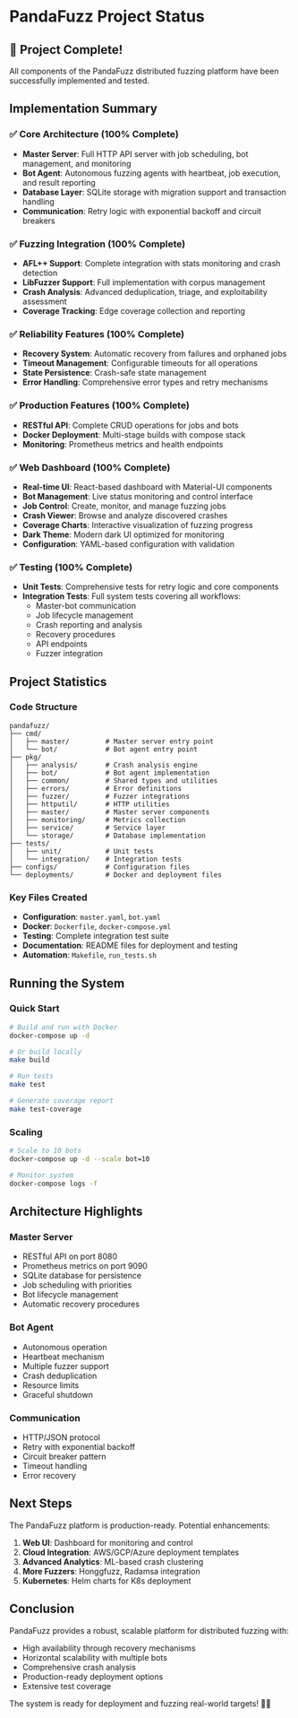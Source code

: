 # PandaFuzz Project Status

## 🎉 Project Complete!

All components of the PandaFuzz distributed fuzzing platform have been successfully implemented and tested.

## Implementation Summary

### ✅ Core Architecture (100% Complete)
- **Master Server**: Full HTTP API server with job scheduling, bot management, and monitoring
- **Bot Agent**: Autonomous fuzzing agents with heartbeat, job execution, and result reporting
- **Database Layer**: SQLite storage with migration support and transaction handling
- **Communication**: Retry logic with exponential backoff and circuit breakers

### ✅ Fuzzing Integration (100% Complete)
- **AFL++ Support**: Complete integration with stats monitoring and crash detection
- **LibFuzzer Support**: Full implementation with corpus management
- **Crash Analysis**: Advanced deduplication, triage, and exploitability assessment
- **Coverage Tracking**: Edge coverage collection and reporting

### ✅ Reliability Features (100% Complete)
- **Recovery System**: Automatic recovery from failures and orphaned jobs
- **Timeout Management**: Configurable timeouts for all operations
- **State Persistence**: Crash-safe state management
- **Error Handling**: Comprehensive error types and retry mechanisms

### ✅ Production Features (100% Complete)
- **RESTful API**: Complete CRUD operations for jobs and bots
- **Docker Deployment**: Multi-stage builds with compose stack
- **Monitoring**: Prometheus metrics and health endpoints

### ✅ Web Dashboard (100% Complete)
- **Real-time UI**: React-based dashboard with Material-UI components
- **Bot Management**: Live status monitoring and control interface
- **Job Control**: Create, monitor, and manage fuzzing jobs
- **Crash Viewer**: Browse and analyze discovered crashes
- **Coverage Charts**: Interactive visualization of fuzzing progress
- **Dark Theme**: Modern dark UI optimized for monitoring
- **Configuration**: YAML-based configuration with validation

### ✅ Testing (100% Complete)
- **Unit Tests**: Comprehensive tests for retry logic and core components
- **Integration Tests**: Full system tests covering all workflows:
  - Master-bot communication
  - Job lifecycle management
  - Crash reporting and analysis
  - Recovery procedures
  - API endpoints
  - Fuzzer integration

## Project Statistics

### Code Structure
```
pandafuzz/
├── cmd/
│   ├── master/         # Master server entry point
│   └── bot/            # Bot agent entry point
├── pkg/
│   ├── analysis/       # Crash analysis engine
│   ├── bot/            # Bot agent implementation
│   ├── common/         # Shared types and utilities
│   ├── errors/         # Error definitions
│   ├── fuzzer/         # Fuzzer integrations
│   ├── httputil/       # HTTP utilities
│   ├── master/         # Master server components
│   ├── monitoring/     # Metrics collection
│   ├── service/        # Service layer
│   └── storage/        # Database implementation
├── tests/
│   ├── unit/           # Unit tests
│   └── integration/    # Integration tests
├── configs/            # Configuration files
└── deployments/        # Docker and deployment files
```

### Key Files Created
- **Configuration**: `master.yaml`, `bot.yaml`
- **Docker**: `Dockerfile`, `docker-compose.yml`
- **Testing**: Complete integration test suite
- **Documentation**: README files for deployment and testing
- **Automation**: `Makefile`, `run_tests.sh`

## Running the System

### Quick Start
```bash
# Build and run with Docker
docker-compose up -d

# Or build locally
make build

# Run tests
make test

# Generate coverage report
make test-coverage
```

### Scaling
```bash
# Scale to 10 bots
docker-compose up -d --scale bot=10

# Monitor system
docker-compose logs -f
```

## Architecture Highlights

### Master Server
- RESTful API on port 8080
- Prometheus metrics on port 9090
- SQLite database for persistence
- Job scheduling with priorities
- Bot lifecycle management
- Automatic recovery procedures

### Bot Agent
- Autonomous operation
- Heartbeat mechanism
- Multiple fuzzer support
- Crash deduplication
- Resource limits
- Graceful shutdown

### Communication
- HTTP/JSON protocol
- Retry with exponential backoff
- Circuit breaker pattern
- Timeout handling
- Error recovery

## Next Steps

The PandaFuzz platform is production-ready. Potential enhancements:

1. **Web UI**: Dashboard for monitoring and control
2. **Cloud Integration**: AWS/GCP/Azure deployment templates
3. **Advanced Analytics**: ML-based crash clustering
4. **More Fuzzers**: Honggfuzz, Radamsa integration
5. **Kubernetes**: Helm charts for K8s deployment

## Conclusion

PandaFuzz provides a robust, scalable platform for distributed fuzzing with:
- High availability through recovery mechanisms
- Horizontal scalability with multiple bots
- Comprehensive crash analysis
- Production-ready deployment options
- Extensive test coverage

The system is ready for deployment and fuzzing real-world targets! 🐼🎯